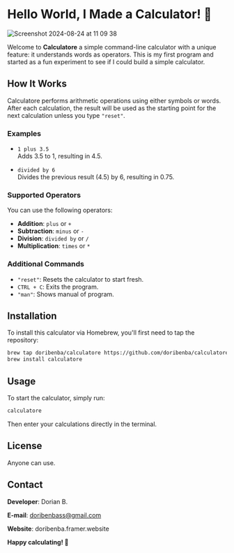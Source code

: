 # Hello World, I Made a Calculator! 🎉

![Screenshot 2024-08-24 at 11 09 38](https://github.com/user-attachments/assets/d114c749-70b8-45dd-88a8-34f84e4a28a3)

Welcome to **Calculatore** a simple command-line calculator with a unique feature: it understands words as operators. This is my first program and started as a fun experiment to see if I could build a simple calculator.

## How It Works

Calculatore performs arithmetic operations using either symbols or words. After each calculation, the result will be used as the starting point for the next calculation unless you type `"reset"`.

### Examples

- `1 plus 3.5`  
  Adds 3.5 to 1, resulting in 4.5.

- `divided by 6`  
  Divides the previous result (4.5) by 6, resulting in 0.75.

### Supported Operators

You can use the following operators:

- **Addition**: `plus` or `+`
- **Subtraction**: `minus` or `-`
- **Division**: `divided by` or `/`
- **Multiplication**: `times` or `*`

### Additional Commands

- `"reset"`: Resets the calculator to start fresh.
- `CTRL + C`: Exits the program.
- `"man"`: Shows manual of program.

## Installation

To install this calculator via Homebrew, you'll first need to tap the repository:

```bash
brew tap doribenba/calculatore https://github.com/doribenba/calculatore.git
brew install calculatore
 ```

## Usage

To start the calculator, simply run:

```bash
calculatore
 ```

Then enter your calculations directly in the terminal.


## License

Anyone can use.

## Contact

**Developer**: Dorian B.

**E-mail**: doribenbass@gmail.com

**Website**: doribenba.framer.website

**Happy calculating! 🎉**
